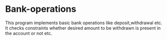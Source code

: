# Bank-operations
This program implements basic bank operations like deposit,withdrawal etc. It checks constraints whether desired amount to be withdrawn is present in the account or not etc.
